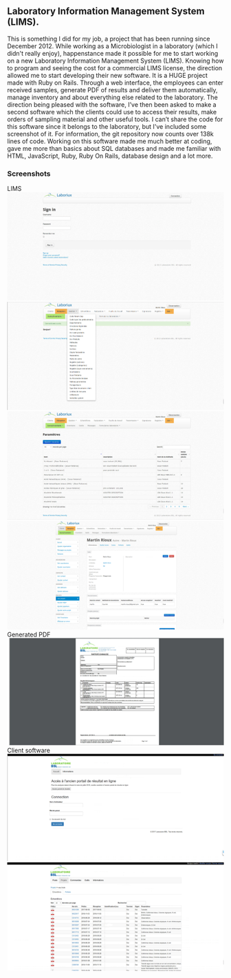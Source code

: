 ## Laboratory Information Management System (LIMS).
This is something I did for my job, a project that has been running since December 2012.
While working as a Microbiologist in a laboratory (which I didn't really enjoy), happenstance made it possible for me to start working on a new Laboratory Information Management System (LIMS). Knowing how to program and seeing the cost for a commercial LIMS license, the direction allowed me to start developing their new software.
It is a HUGE project made with Ruby on Rails. Through a web interface, the employees can enter received samples, generate PDF of results and deliver them automatically, manage inventory and about everything else related to the laboratory.
The direction being pleased with the software, I’ve then been asked to make a second software which the clients could use to access their results, make orders of sampling material and other useful tools.
I can’t share the code for this software since it belongs to the laboratory, but I've included some screenshot of it. For information, the git repository now counts over 138k lines of code.
Working on this software made me much better at coding, gave me more than basics about SQL databases and made me familiar with HTML, JavaScript, Ruby, Ruby On Rails, database design and a lot more.

### Screenshots
LIMS
![lab_1](./lab_1.png)
![lab_2](./lab_2.png)
![lab_3](./lab_3.png)
![lab_4](./lab_4.png)
Generated PDF
![test_results_pdf](./test_results_pdf.png)
Client software
![client_1](./client_1.png)
![client_2](./client_2.png)
